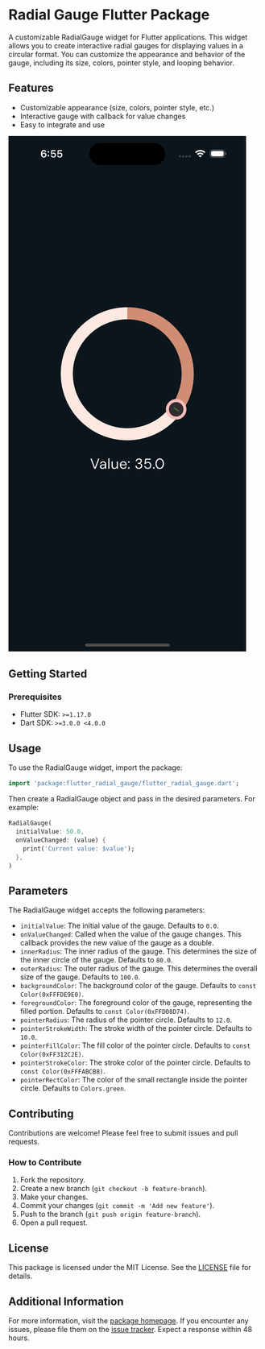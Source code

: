 
# Radial Gauge Flutter Package

A customizable RadialGauge widget for Flutter applications. This widget allows you to create interactive radial gauges for displaying values in a circular format. You can customize the appearance and behavior of the gauge, including its size, colors, pointer style, and looping behavior.

## Features

- Customizable appearance (size, colors, pointer style, etc.)
- Interactive gauge with callback for value changes
- Easy to integrate and use

[![Radial Gauge Demo](assets/radial_gauge_demo.png)](https://www.youtube.com/watch?v=lMeLfTltvps)

## Getting Started

### Prerequisites

- Flutter SDK: `>=1.17.0`
- Dart SDK: `>=3.0.0 <4.0.0`

## Usage

To use the RadialGauge widget, import the package:

```dart
import 'package:flutter_radial_gauge/flutter_radial_gauge.dart';
```

Then create a RadialGauge object and pass in the desired parameters. For example:

```dart
RadialGauge(
  initialValue: 50.0,
  onValueChanged: (value) {
    print('Current value: $value');
  },
)
```

## Parameters

The RadialGauge widget accepts the following parameters:

- `initialValue`: The initial value of the gauge. Defaults to `0.0`.
- `onValueChanged`: Called when the value of the gauge changes. This callback provides the new value of the gauge as a double.
- `innerRadius`: The inner radius of the gauge. This determines the size of the inner circle of the gauge. Defaults to `80.0`.
- `outerRadius`: The outer radius of the gauge. This determines the overall size of the gauge. Defaults to `100.0`.
- `backgroundColor`: The background color of the gauge. Defaults to `const Color(0xFFFDE9E0)`.
- `foregroundColor`: The foreground color of the gauge, representing the filled portion. Defaults to `const Color(0xFFD08D74)`.
- `pointerRadius`: The radius of the pointer circle. Defaults to `12.0`.
- `pointerStrokeWidth`: The stroke width of the pointer circle. Defaults to `10.0`.
- `pointerFillColor`: The fill color of the pointer circle. Defaults to `const Color(0xFF312C2E)`.
- `pointerStrokeColor`: The stroke color of the pointer circle. Defaults to `const Color(0xFFFABCB8)`.
- `pointerRectColor`: The color of the small rectangle inside the pointer circle. Defaults to `Colors.green`.

## Contributing

Contributions are welcome! Please feel free to submit issues and pull requests.

### How to Contribute

1. Fork the repository.
2. Create a new branch (`git checkout -b feature-branch`).
3. Make your changes.
4. Commit your changes (`git commit -m 'Add new feature'`).
5. Push to the branch (`git push origin feature-branch`).
6. Open a pull request.

## License

This package is licensed under the MIT License. See the [LICENSE](LICENSE) file for details.

## Additional Information

For more information, visit the [package homepage](https://github.com/Jainakin/flutter_radial_gauge). If you encounter any issues, please file them on the [issue tracker](https://github.com/Jainakin/flutter_radial_gauge/issues). Expect a response within 48 hours.
